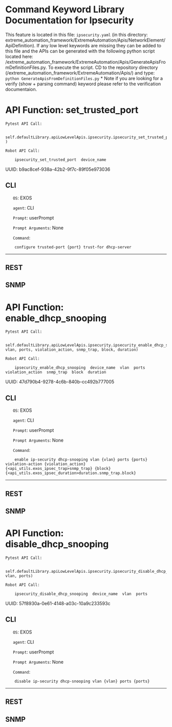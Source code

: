 # Command Keyword Library Documentation for Ipsecurity
This feature is located in this file: `ipsecurity.yaml` (in this directory: extreme_automation_framework/ExtremeAutomation/Apis/NetworkElement/ApiDefinition). If any low level keywords are missing they can be added to this file and the APIs can be generated with the following python script located here: /extreme_automation_framework/ExtremeAutomation/Apis/GenerateApisFromDefinitionFiles.py. To execute the script. CD to the repository directory (/extreme_automation_framework/ExtremeAutomation/Apis/) and type: `python GenerateApisFromDefinitionFiles.py` * Note if you are looking for a verify (show + parsing command) keyword please refer to the verification documentaion.

# API Function: set_trusted_port
	Pytest API Call: 

		self.defaultLibrary.apiLowLevelApis.ipsecurity.ipsecurity_set_trusted_port(device_name )

	Robot API Call: 

		ipsecurity_set_trusted_port  device_name  

UUID: b9ac8cef-938a-42b2-9f7c-89f05e973036
## CLI
&nbsp;&nbsp;&nbsp;&nbsp;&nbsp;&nbsp;`OS`: EXOS

&nbsp;&nbsp;&nbsp;&nbsp;&nbsp;&nbsp;`agent`: CLI

&nbsp;&nbsp;&nbsp;&nbsp;&nbsp;&nbsp;`Prompt`: userPrompt

&nbsp;&nbsp;&nbsp;&nbsp;&nbsp;&nbsp;`Prompt Arguments`: None

&nbsp;&nbsp;&nbsp;&nbsp;&nbsp;&nbsp;`Command`:

		configure trusted-port {port} trust-for dhcp-server

----------------------------------------------


## REST
## SNMP
# API Function: enable_dhcp_snooping
	Pytest API Call: 

		self.defaultLibrary.apiLowLevelApis.ipsecurity.ipsecurity_enable_dhcp_snooping(device_name, vlan, ports, violation_action, snmp_trap, block, duration)

	Robot API Call: 

		ipsecurity_enable_dhcp_snooping  device_name  vlan  ports  violation_action  snmp_trap  block  duration

UUID: 47d790b4-9278-4c6b-840b-cc492b777005
## CLI
&nbsp;&nbsp;&nbsp;&nbsp;&nbsp;&nbsp;`OS`: EXOS

&nbsp;&nbsp;&nbsp;&nbsp;&nbsp;&nbsp;`agent`: CLI

&nbsp;&nbsp;&nbsp;&nbsp;&nbsp;&nbsp;`Prompt`: userPrompt

&nbsp;&nbsp;&nbsp;&nbsp;&nbsp;&nbsp;`Prompt Arguments`: None

&nbsp;&nbsp;&nbsp;&nbsp;&nbsp;&nbsp;`Command`:

		enable ip-security dhcp-snooping vlan {vlan} ports {ports} violation-action {violation_action} {<api_utils.exos_ipsec_trap>snmp_trap} {block} {<api_utils.exos_ipsec_duration>duration.snmp_trap.block}

----------------------------------------------


## REST
## SNMP
# API Function: disable_dhcp_snooping
	Pytest API Call: 

		self.defaultLibrary.apiLowLevelApis.ipsecurity.ipsecurity_disable_dhcp_snooping(device_name, vlan, ports)

	Robot API Call: 

		ipsecurity_disable_dhcp_snooping  device_name  vlan  ports

UUID: 57f8930a-0e61-4148-a03c-10a9c233593c
## CLI
&nbsp;&nbsp;&nbsp;&nbsp;&nbsp;&nbsp;`OS`: EXOS

&nbsp;&nbsp;&nbsp;&nbsp;&nbsp;&nbsp;`agent`: CLI

&nbsp;&nbsp;&nbsp;&nbsp;&nbsp;&nbsp;`Prompt`: userPrompt

&nbsp;&nbsp;&nbsp;&nbsp;&nbsp;&nbsp;`Prompt Arguments`: None

&nbsp;&nbsp;&nbsp;&nbsp;&nbsp;&nbsp;`Command`:

		disable ip-security dhcp-snooping vlan {vlan} ports {ports}

----------------------------------------------


## REST
## SNMP
